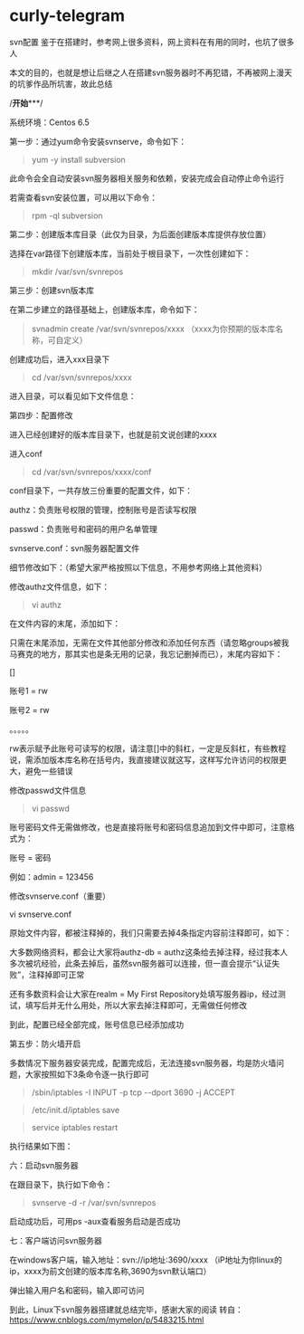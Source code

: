 # curly-telegram
svn配置
鉴于在搭建时，参考网上很多资料，网上资料在有用的同时，也坑了很多人

本文的目的，也就是想让后继之人在搭建svn服务器时不再犯错，不再被网上漫天的坑爹作品所坑害，故此总结

/******开始*********/

系统环境：Centos 6.5

第一步：通过yum命令安装svnserve，命令如下：

>yum -y install subversion

此命令会全自动安装svn服务器相关服务和依赖，安装完成会自动停止命令运行

若需查看svn安装位置，可以用以下命令：

>rpm -ql subversion

第二步：创建版本库目录（此仅为目录，为后面创建版本库提供存放位置）

选择在var路径下创建版本库，当前处于根目录下，一次性创建如下：

>mkdir /var/svn/svnrepos

第三步：创建svn版本库

在第二步建立的路径基础上，创建版本库，命令如下：

>svnadmin create /var/svn/svnrepos/xxxx   （xxxx为你预期的版本库名称，可自定义）

创建成功后，进入xxx目录下

>cd /var/svn/svnrepos/xxxx

进入目录，可以看见如下文件信息：



第四步：配置修改

进入已经创建好的版本库目录下，也就是前文说创建的xxxx

进入conf

>cd /var/svn/svnrepos/xxxx/conf

conf目录下，一共存放三份重要的配置文件，如下：



 

authz：负责账号权限的管理，控制账号是否读写权限

passwd：负责账号和密码的用户名单管理

svnserve.conf：svn服务器配置文件

细节修改如下：（希望大家严格按照以下信息，不用参考网络上其他资料）

修改authz文件信息，如下：

>vi authz

在文件内容的末尾，添加如下：



 

只需在末尾添加，无需在文件其他部分修改和添加任何东西（请忽略groups被我马赛克的地方，那其实也是条无用的记录，我忘记删掉而已），末尾内容如下：

[\]

账号1 = rw

账号2 = rw

。。。。。

rw表示赋予此账号可读写的权限，请注意[]中的斜杠，一定是反斜杠，有些教程说，需添加版本库名称在括号内，我直接建议就这写，这样写允许访问的权限更大，避免一些错误

修改passwd文件信息

>vi passwd

账号密码文件无需做修改，也是直接将账号和密码信息追加到文件中即可，注意格式为：

账号 = 密码

例如：admin = 123456

修改svnserve.conf（重要）

vi svnserve.conf

原始文件内容，都被注释掉的，我们只需要去掉4条指定内容前注释即可，如下：



 

大多数网络资料，都会让大家将authz-db = authz这条给去掉注释，经过我本人多次被坑经验，此条去掉后，虽然svn服务器可以连接，但一直会提示“认证失败”，注释掉即可正常

还有多数资料会让大家在realm = My First Repository处填写服务器ip，经过测试，填写后并无什么用处，所以大家去掉注释即可，无需做任何修改

到此，配置已经全部完成，账号信息已经添加成功

第五步：防火墙开启

多数情况下服务器安装完成，配置完成后，无法连接svn服务器，均是防火墙问题，大家按照如下3条命令逐一执行即可

>/sbin/iptables -I INPUT -p tcp --dport 3690 -j ACCEPT

>/etc/init.d/iptables save

>service iptables restart

执行结果如下图：



 

六：启动svn服务器

在跟目录下，执行如下命令：

>svnserve -d -r /var/svn/svnrepos

启动成功后，可用ps -aux查看服务启动是否成功

七：客户端访问svn服务器

在windows客户端，输入地址：svn://ip地址:3690/xxxx   （iP地址为你linux的ip，xxxx为前文创建的版本库名称,3690为svn默认端口）

弹出输入用户名和密码，输入即可访问

到此，Linux下svn服务器搭建就总结完毕，感谢大家的阅读
转自：https://www.cnblogs.com/mymelon/p/5483215.html
